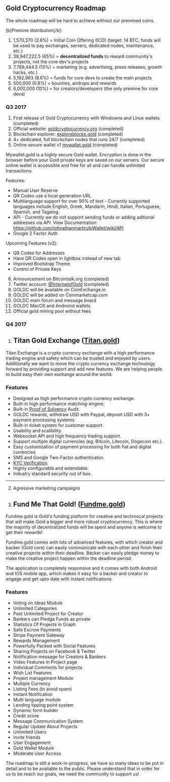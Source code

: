 ## Gold Cryptocurrency Roadmap

The whole roadmap will be hard to achieve without our premined coins.

[b]Premine distribution[/b]:
1. 1,570,370 (2.6%) = Initial Coin Offering (ICO) (target: 14 BTC, funds will be used to pay exchanges, servers, dedicated nodes, maintenance, etc.)
2. 38,947,222.5 (65%) = **decentralized funds** to reward community's projects, not the core dev's projects
3. 7,789,444.5 (13%) = marketing (e.g. advertising, press releases, growth hacks, etc.)
4. 5,192,963 (8.6%) = funds for core devs to create the main projects
3. 500,000 (0.8%) = bounties, airdrops and rewards
4. 6,000,000 (10%) = for creators/developers (the only premine for core devs)


### Q3 2017

1. First release of Gold Cryptocurrency with Windowns and Linux wallets (completed)
2. Official website: [goldcryptocurrency.org](http://goldcryptocurrency.org) (completed)
3. Blockchain explorer: [exploreblocks.gold](http://exploreblocks.gold) (completed)
4. 4+ dedicated, full blockchain nodes that runs 24/7 (completed)
5. Online secure wallet v1 [mywallet.gold](https://mywallet.gold) (completed)

Mywallet.gold is a highly secure Gold wallet. Encryption is done in the browser before your Gold private keys are saved on our servers. Our secure online wallet is accessible and free for all and can handle unlimited transactions.
	
Features:

- Manual User Reserve
- QR Codes use a local generation URL
- Multilanguage support for over 90% of text - Currently supported languages include English, Greek, Mandarin, Hindi, Italian, Portuguese, Spanish, and Tagalog.
- API - Currently we do not support sending funds or adding aditional addresses via API. View Documentation: https://github.com/johnathanmartin/piWallet/wiki/API
- Google 2 Factor Auth

Upcoming Features (v2):

- QR Codes for Addresses
- Have QR Codes open in lightbox instead of new tab
- Improved Bootstrap Theme
- Control of Private Keys
	
6. Announcement on Bitcointalk.org (completed)
7. Twitter account: [@InternetofGold](https://twitter.com/InternetofGold) (completed)
8. GOLDC will be available on CoinExchange.io
9. GOLDC will be added on Coinmarketcap.com
10. GOLDC main forum and message board
11. GOLDC MacOS and Androind wallets
12. Official gold mining pool without fees

### Q4 2017
1. ## Titan Gold Exchange ([Titan.gold](http://titan.gold))

Titan Exchange is a crypto currency exchange with a high performance trading engine and safety which can be trusted and enjoyed by users. Additionally we want to move the crypto currency exchange technology forward by providing support and add new features. We are helping people to build easy their own exchange around the world.

### Features

* Designed as high performance crypto currency exchange.
* Built-in high performance matching-engine.
* Built-in [Proof of Solvency](https://iwilcox.me.uk/2014/proving-bitcoin-reserves) Audit.
* GOLDC rewards, withdraw USD with Paypal, deposit USD with 3+ payment processing systems
* Built-in ticket system for customer support.
* Usability and scalibility.
* Websocket API and high frequency trading support.
* Support multiple digital currencies (eg. Bitcoin, Litecoin, Dogecoin etc.).
* Easy customization of payment processing for both fiat and digital currencies.
* SMS and Google Two-Factor authenticaton.
* [KYC Verification](http://en.wikipedia.org/wiki/Know_your_customer).
* Highly configurable and extendable.
* Industry standard security out of box.

---

2. Agressive marketing campaigns
3. ## Fund Me That Gold! ([Fundme.gold](http://fundme.gold))

Fundme.gold is Gold's funding platform for creative and techniocal projects that will make Gold a bigger and more robust cryptocurrency. This is where the majority of decentralized funds will be spent and anyone is welcome to get their rewards!

Fundme.gold comes with lots of advanced features, with which creator and backer (Gold core) can easily communicate with each other and finish their creative projects within their deadline. Backer can easily pledge money to make the creative project happen within the deadline period.

The application is completely responsive and it comes with both Android and IOS mobile app, which makes it easy for a backer and creator to engage and get upto date with instant notifications.

### Features
* Voting on Ideas Module
* Unlimited Categories
* Post Unlimited Project for Creator
* Bankers can Pledge Funds as private
* Statistics Of Projects in Graph
* Safe Escrow Payments
* Stripe Payment Gateway 
* Rewards Management
* Powerfully Packed with Social Features
* Sharing Projects on Facebook & Twitter
* Notification message for Creators & Bankers
* Video Features in Project page
* Individual Comments for projects 
* Wish List Features
* Project management Module
* Multiple Currency
* Listing Fees (to avoid spam)
* Instant Notification
* Multi language module
* Lending tipping point system
* Dynamic form builder
* Credit score
* Message Communication System
* Regular Update About Projects
* Unlimited Users
* Invite friends
* User Engagement
* Gold Wallet Module
* Moderate User Access

The roadmap is still a work-in-progress, we have so many ideas to be put in detail and to be available to the public. Please understand that in order for us to be reach our goals, we need the community to support us!
